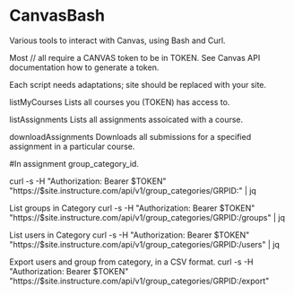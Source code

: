 # CanvasBash
Various tools to interact with Canvas, using Bash and Curl. 

Most // all require a CANVAS token to be in TOKEN. See Canvas API documentation how to generate a token.

Each script needs adaptations; site should be replaced with your site. 


listMyCourses
	Lists all courses you (TOKEN) has access to.

listAssignments
	Lists all assignments assoicated with a course.

downloadAssignments
	Downloads all submissions for a specified assignment in a particular course.




#In assignment group_category_id.

curl -s -H "Authorization: Bearer $TOKEN" "https://$site.instructure.com/api/v1/group_categories/GRPID:" | jq

List groups in Category
curl -s -H "Authorization: Bearer $TOKEN" "https://$site.instructure.com/api/v1/group_categories/GRPID:/groups" | jq

List users in Category
curl -s -H "Authorization: Bearer $TOKEN" "https://$site.instructure.com/api/v1/group_categories/GRPID:/users" | jq

Export users and group from category, in a CSV format.
curl -s -H "Authorization: Bearer $TOKEN" "https://$site.instructure.com/api/v1/group_categories/GRPID:/export"
